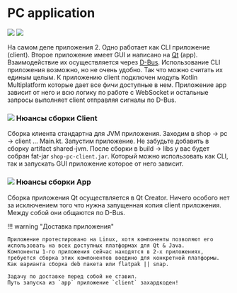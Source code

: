 PC application
===

<p class="icons-main">
    <img src="/km-shop/images/ic_cli.png">
    <img src="/km-shop/images/ic_pc.png">
</p>

На самом деле приложения 2. 
Одно работает как CLI приложение (client). 
Второе приложение имеет GUI и написано на [Qt](https://www.qt.io/) (app).
Взаимодействие их осуществляется через [D-Bus](https://www.freedesktop.org/wiki/Software/dbus/).
Использование CLI приложения возможно, но не очень удобно. Так что можно считать их единым целым.
К приложению client подключен модуль Kotlin Multiplatform которые дает все фичи доступные в нем.
Приложение app зависит от него и всю логику по работе с WebSocket и остальные запросы выполняет client отправляя сигналы по D-Bus.

### <a id='overview-client' href='#overview-client'><span class='icon-line'><img src="/km-shop/images/ic_cli.png"></span></a> Нюансы сборки Client

Сборка клиента стандартна для JVM приложения.
Заходим в shop -> pc -> client ... Main.kt.
Запустим приложение.
Не забудьте добавить в сборку artifact shared-jvm.
После сборки в build -> libs у вас будет собран fat-jar `shop-pc-client.jar`. 
Который можно использовать как CLI, так и запускать GUI приложение которое от него зависит.

### <a id='overview-app' href='#overview-app'><span class='icon-line'><img src="/km-shop/images/ic_pc.png"></span></a> Нюансы сборки App


Сборка приложения Qt осуществляется в Qt Creator.
Ничего особого нет за исключением того что нужна запущенная копия client приложения.
Между собой они общаются по D-Bus.

!!! warning "Доставка приложения"

    Приложение протестировано на Linux, хотя компоненты позволяют его использовать на всех доступных платформах для Qt & Java.
    Компоненты 1-го приложения сейчас находятся в 2-х приложениях, требуется сборка этих компонентов воедино для конкретной платформы.
    Как варианта сборка deb пакета или flatpak || snap.

    Задачу по доставке перед собой не ставил.
    Путь запуска из `app` приложение `client` захардкоден!